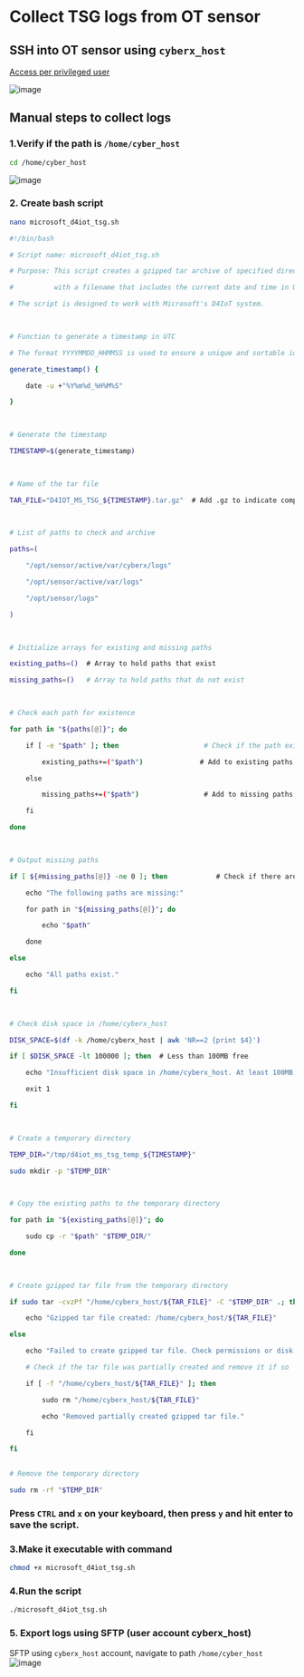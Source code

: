 # Collect TSG logs from OT sensor

## SSH into OT sensor using `cyberx_host`
[Access per privileged user](https://learn.microsoft.com/en-us/azure/defender-for-iot/organizations/roles-on-premises#access-per-privileged-user)

![image](https://github.com/user-attachments/assets/fba69ed0-9fd3-4665-8e2e-96db1c83aefb)

## Manual steps to collect logs

### 1.Verify if the path is `/home/cyber_host`
```sh
cd /home/cyber_host
```
![image](https://github.com/user-attachments/assets/6713ce3b-0439-42f0-97b6-258a41cfacf4)

### 2. Create bash script
```sh
nano microsoft_d4iot_tsg.sh
```
```sh
#!/bin/bash

# Script name: microsoft_d4iot_tsg.sh

# Purpose: This script creates a gzipped tar archive of specified directories under /opt/sensor,

#          with a filename that includes the current date and time in UTC.

# The script is designed to work with Microsoft's D4IoT system.

  

# Function to generate a timestamp in UTC

# The format YYYYMMDD_HHMMSS is used to ensure a unique and sortable identifier

generate_timestamp() {

    date -u +"%Y%m%d_%H%M%S"

}

  

# Generate the timestamp

TIMESTAMP=$(generate_timestamp)

  

# Name of the tar file

TAR_FILE="D4IOT_MS_TSG_${TIMESTAMP}.tar.gz"  # Add .gz to indicate compression

  

# List of paths to check and archive

paths=(

    "/opt/sensor/active/var/cyberx/logs"

    "/opt/sensor/active/var/logs"

    "/opt/sensor/logs"

)

  

# Initialize arrays for existing and missing paths

existing_paths=()  # Array to hold paths that exist

missing_paths=()   # Array to hold paths that do not exist

  

# Check each path for existence

for path in "${paths[@]}"; do

    if [ -e "$path" ]; then                     # Check if the path exists

        existing_paths+=("$path")              # Add to existing paths if found

    else

        missing_paths+=("$path")                # Add to missing paths if not found

    fi

done

  

# Output missing paths

if [ ${#missing_paths[@]} -ne 0 ]; then            # Check if there are missing paths

    echo "The following paths are missing:"

    for path in "${missing_paths[@]}"; do

        echo "$path"

    done

else

    echo "All paths exist."

fi

  

# Check disk space in /home/cyberx_host

DISK_SPACE=$(df -k /home/cyberx_host | awk 'NR==2 {print $4}')

if [ $DISK_SPACE -lt 100000 ]; then  # Less than 100MB free

    echo "Insufficient disk space in /home/cyberx_host. At least 100MB required."

    exit 1

fi

  

# Create a temporary directory

TEMP_DIR="/tmp/d4iot_ms_tsg_temp_${TIMESTAMP}"

sudo mkdir -p "$TEMP_DIR"

  

# Copy the existing paths to the temporary directory

for path in "${existing_paths[@]}"; do

    sudo cp -r "$path" "$TEMP_DIR/"

done

  

# Create gzipped tar file from the temporary directory

if sudo tar -cvzPf "/home/cyberx_host/${TAR_FILE}" -C "$TEMP_DIR" .; then

    echo "Gzipped tar file created: /home/cyberx_host/${TAR_FILE}"

else

    echo "Failed to create gzipped tar file. Check permissions or disk space."

    # Check if the tar file was partially created and remove it if so

    if [ -f "/home/cyberx_host/${TAR_FILE}" ]; then

        sudo rm "/home/cyberx_host/${TAR_FILE}"

        echo "Removed partially created gzipped tar file."

    fi

fi
  

# Remove the temporary directory

sudo rm -rf "$TEMP_DIR"
```

### Press `CTRL` and `x` on your keyboard, then press `y` and hit enter to save the script.


### 3.Make it executable with command

```sh
chmod +x microsoft_d4iot_tsg.sh
```

### 4.Run the script
```sh
./microsoft_d4iot_tsg.sh
```

### 5. Export logs using SFTP (user account cyberx_host)
SFTP using `cyberx_host` account, navigate to path `/home/cyber_host`
![image](https://github.com/user-attachments/assets/452b2552-e7f0-408f-aa35-87f668a9bc9b)




